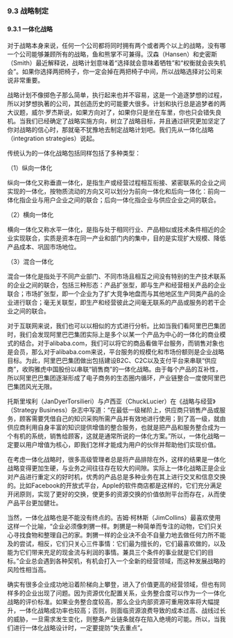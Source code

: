 ### 9.3 战略制定

#### 9.3.1 一体化战略

对于战略本身来说，任何一个公司都将同时拥有两个或者两个以上的战略，没有哪一个公司能够兼顾所有的战略，鱼和熊掌不可兼得。汉森（Hansen）和史密斯（Smith）最近解释说，战略计划意味着“选择就会意味着牺牲”和“权衡就会丧失机会”。如果你选择两把椅子，你一定会掉在两把椅子中间，所以战略选择对公司来说非常重要。

战略计划不像掷色子那么简单，执行起来也并不容易，这是一个追逐梦想的过程，所以对梦想执著的公司，其创造历史的可能要大很多。计划和执行总是追梦者的两大议题，威尔·罗杰斯说，如果方向对了，如果你只是坐在车里，你也只会错失良机。当我们已经确定了战略实施方向，树立了战略目标，并且通过研究更加坚定了你对战略的信心时，那就毫不犹豫地去制定战略计划吧。我们先从一体化战略（integration strategies）说起。

传统认为的一体化战略包括同样包括了多种类型：

（1）纵向一体化

纵向一体化又称垂直一体化，是指生产或经营过程相互衔接、紧密联系的企业之间实现的一体化，按物质流动的方向又可以划分为前向一体化和后向一体化：前向一体化指企业与用户企业之间的联合；后向一体化指企业与供应企业之间的联合。

（2）横向一体化

横向一体化又称水平一体化，是指与处于相同行业、产品相似或技术条件相近的企业实现联合，实质是资本在同一产业和部门内的集中，目的是实现扩大规模、降低产品成本、巩固市场地位。

（3）混合一体化

混合一体化是指处于不同产业部门、不同市场且相互之间没有特别的生产技术联系的企业之间的联合，包括三种形态：产品扩张型，即与生产和经营相关产品的企业联合；市场扩张型，即一个企业为了扩大竞争地盘而与其他地区生产同类产品的企业进行联合；毫无关联型，即生产和经营彼此之间毫无联系的产品或服务的若干企业之间的联合。

对于互联网来说，我们也可以以相似的方式进行分析。比如当我们看阿里巴巴集团时，我们会发现阿里巴巴集团实际上是多个以某一个产品为中心的一体化的商业模式的结合。对于alibaba.com，我们可以将它的商品看做平台服务，而销售对象也是会员，那么对于alibaba.com来说，平台服务的规模化和市场份额则是企业战略目标。为此，阿里巴巴集团做出包括建设B2C、C2C以及支付平台来串联“供应商”，收购雅虎中国股份以串联“销售商”的一体化战略。由于每个产品的互补性，所以阿里巴巴集团逐渐形成了电子商务的生态圈内循环，产业链整合一度使阿里巴巴集团风光无限。

托斯里埃利（JanDyerTorsilieri）与卢西亚（ChuckLucier）在《战略与经营》（Strategy Business）杂志中写道：“在最低一级梯阶上，供应商只销售产品或服务，顾客需要凭借自己的知识采购所需产品并有效地进行使用；到了高一级，就由供应商利用自身丰富的知识提供增值的整合服务，也就是把产品和服务整合成为一个有机的系统，销售给顾客，这就是通常所说的一体化方案。”所以，一体化战略一定要以用户增值为核心，即我们怎样才能成为用户的伙伴并帮助他们实现价值。

在考虑一体化战略时，很多高级管理者总是将产品排除在外，这样的结果是一体化战略变得更加生硬，与业务之间往往存在较大的间隙。实际上一体化战略正是企业对产品进行重定义的好时机，优秀的产品总是多种业务在其上进行交叉和信息交换的。比如Facebook的开放式平台，Apple的软件商店都是这样的，它们充分满足开闭原则，实现了更好的交换，使更多的资源交换的价值依附平台而存在，从而使产品平台更加健壮。

当然，一体化战略也是不能没有终点的。吉姆·柯林斯（JimCollins）最喜欢使用这样一个比喻，“企业必须像刺猬一样。刺猬是一种简单而专注的动物，它们只关心寻找食物和整理自己的家。刺猬一样的企业决不会不自量力地去做任何力所不能及的尝试，相反，它们只关心三件事情：它们最为擅长的，它们最喜欢做的，以及能为它们带来充足的现金流与利润的事情。兼具三个条件的事业就是它们的目标。”企业总会遇到各种契机，有机会打入一个全新的经营领域，而这种发展战略的风险性相当高。

确实有很多企业成功地沿着阶梯向上攀登，进入了价值更高的经营领域，但也有同样多的企业出现了问题。因为资源优化配置关系，业务整合度可以作为一个一体化战略的评价标准。如果业务整合度较高，那么企业内部资源可重用效率将大幅提升，一体化战略成功率也较高；否则，则面临资源浪费导致的成本过高、战线过长的威胁，一旦需求发生变化，则整条产业链条就存在陷入绝境的可能。所以，当我们进行一体化战略设计时，一定要提防“失去重点”。
